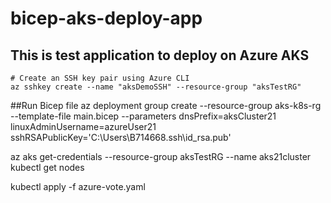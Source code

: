 # bicep-aks-deploy-app
## This is test application to deploy on Azure AKS
```t
# Create an SSH key pair using Azure CLI
az sshkey create --name "aksDemoSSH" --resource-group "aksTestRG"

```

##Run Bicep file
az deployment group create --resource-group aks-k8s-rg --template-file main.bicep --parameters dnsPrefix=aksCluster21 linuxAdminUsername=azureUser21 sshRSAPublicKey='C:\Users\B714668\.ssh\id_rsa.pub'

az aks get-credentials --resource-group aksTestRG --name aks21cluster
kubectl get nodes

kubectl apply -f azure-vote.yaml
